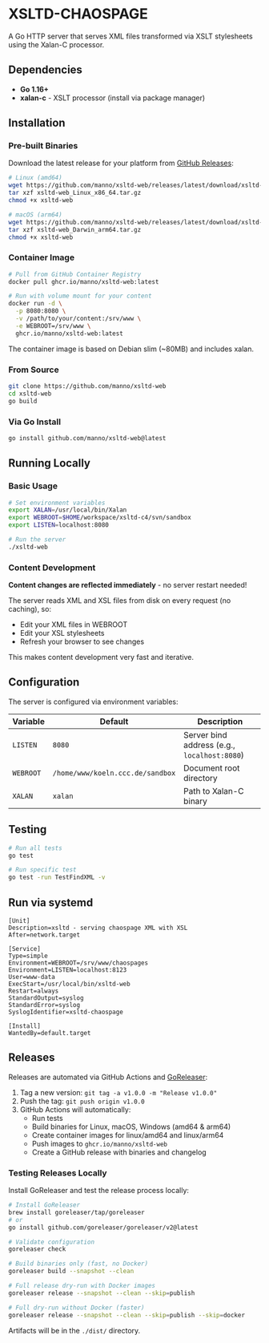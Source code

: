 # XSLTD-CHAOSPAGE

A Go HTTP server that serves XML files transformed via XSLT stylesheets using the Xalan-C processor.

## Dependencies

* **Go 1.16+**
* **xalan-c** - XSLT processor (install via package manager)

## Installation

### Pre-built Binaries

Download the latest release for your platform from [GitHub Releases](https://github.com/manno/xsltd-web/releases):

```bash
# Linux (amd64)
wget https://github.com/manno/xsltd-web/releases/latest/download/xsltd-web_Linux_x86_64.tar.gz
tar xzf xsltd-web_Linux_x86_64.tar.gz
chmod +x xsltd-web

# macOS (arm64)
wget https://github.com/manno/xsltd-web/releases/latest/download/xsltd-web_Darwin_arm64.tar.gz
tar xzf xsltd-web_Darwin_arm64.tar.gz
chmod +x xsltd-web
```

### Container Image

```bash
# Pull from GitHub Container Registry
docker pull ghcr.io/manno/xsltd-web:latest

# Run with volume mount for your content
docker run -d \
  -p 8080:8080 \
  -v /path/to/your/content:/srv/www \
  -e WEBROOT=/srv/www \
  ghcr.io/manno/xsltd-web:latest
```

The container image is based on Debian slim (~80MB) and includes xalan.

### From Source

```bash
git clone https://github.com/manno/xsltd-web
cd xsltd-web
go build
```

### Via Go Install

```bash
go install github.com/manno/xsltd-web@latest
```

## Running Locally

### Basic Usage

```bash
# Set environment variables
export XALAN=/usr/local/bin/Xalan
export WEBROOT=$HOME/workspace/xsltd-c4/svn/sandbox
export LISTEN=localhost:8080

# Run the server
./xsltd-web
```

### Content Development

**Content changes are reflected immediately** - no server restart needed!

The server reads XML and XSL files from disk on every request (no caching), so:
- Edit your XML files in WEBROOT
- Edit your XSL stylesheets
- Refresh your browser to see changes

This makes content development very fast and iterative.

## Configuration

The server is configured via environment variables:

| Variable | Default | Description |
|----------|---------|-------------|
| `LISTEN` | `8080` | Server bind address (e.g., `localhost:8080`) |
| `WEBROOT` | `/home/www/koeln.ccc.de/sandbox` | Document root directory |
| `XALAN` | `xalan` | Path to Xalan-C binary |

## Testing

```bash
# Run all tests
go test

# Run specific test
go test -run TestFindXML -v
```

## Run via systemd

```
[Unit]
Description=xsltd - serving chaospage XML with XSL
After=network.target

[Service]
Type=simple
Environment=WEBROOT=/srv/www/chaospages
Environment=LISTEN=localhost:8123
User=www-data
ExecStart=/usr/local/bin/xsltd-web
Restart=always
StandardOutput=syslog
StandardError=syslog
SyslogIdentifier=xsltd-chaospage

[Install]
WantedBy=default.target
```

## Releases

Releases are automated via GitHub Actions and [GoReleaser](https://goreleaser.com/):

1. Tag a new version: `git tag -a v1.0.0 -m "Release v1.0.0"`
2. Push the tag: `git push origin v1.0.0`
3. GitHub Actions will automatically:
   - Run tests
   - Build binaries for Linux, macOS, Windows (amd64 & arm64)
   - Create container images for linux/amd64 and linux/arm64
   - Push images to `ghcr.io/manno/xsltd-web`
   - Create a GitHub release with binaries and changelog

### Testing Releases Locally

Install GoReleaser and test the release process locally:

```bash
# Install GoReleaser
brew install goreleaser/tap/goreleaser
# or
go install github.com/goreleaser/goreleaser/v2@latest

# Validate configuration
goreleaser check

# Build binaries only (fast, no Docker)
goreleaser build --snapshot --clean

# Full release dry-run with Docker images
goreleaser release --snapshot --clean --skip=publish

# Full dry-run without Docker (faster)
goreleaser release --snapshot --clean --skip=publish --skip=docker
```

Artifacts will be in the `./dist/` directory.
